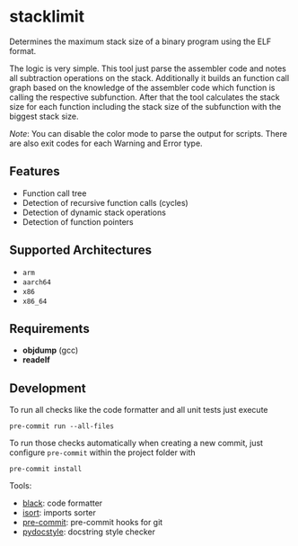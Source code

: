 stacklimit
==========

Determines the maximum stack size of a binary program using the ELF format.

The logic is very simple. This tool just parse the assembler code and notes all
subtraction operations on the stack. Additionally it builds an function call
graph based on the knowledge of the assembler code which function is calling the
respective subfunction. After that the tool calculates the stack size for each
function including the stack size of the subfunction with the biggest stack
size.


*Note*: You can disable the color mode to parse the output for scripts. There
are also exit codes for each Warning and Error type.


Features
--------

* Function call tree
* Detection of recursive function calls (cycles)
* Detection of dynamic stack operations
* Detection of function pointers


Supported Architectures
-----------------------

* `arm`
* `aarch64`
* `x86`
* `x86_64`


Requirements
------------

* **objdump** (gcc)
* **readelf**


Development
-----------

To run all checks like the code formatter and all unit tests just execute
```
pre-commit run --all-files
```

To run those checks automatically when creating a new commit, just configure
`pre-commit` within the project folder with
```
pre-commit install
```

Tools:
* [black](https://pypi.org/project/black): code formatter
* [isort](https://pypi.org/project/isort): imports sorter
* [pre-commit](https://pypi.org/project/pre-commit): pre-commit hooks for git
* [pydocstyle](https://pypi.org/project/pydocstyle): docstring style checker
